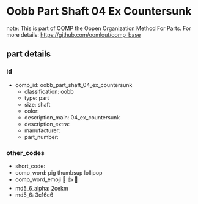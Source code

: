 # Oobb Part Shaft 04 Ex Countersunk  

note: This is part of OOMP the Oopen Organization Method For Parts. For more details: https://github.com/oomlout/oomp_base

##  part details





### id
* oomp_id: oobb_part_shaft_04_ex_countersunk
  * classification: oobb
  * type: part
  * size: shaft
  * color: 
  * description_main: 04_ex_countersunk
  * description_extra: 
  * manufacturer: 
  * part_number: 

### other_codes
* short_code: 
* oomp_word: pig thumbsup lollipop
* oomp_word_emoji :pig: :thumbsup: :lollipop:
* md5_6_alpha: 2cekm
* md5_6: 3c16c6